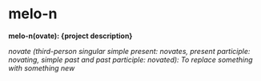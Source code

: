 # melo-n

**melo-n(ovate): {project description}**

_novate (third-person singular simple present: novates, present participle: novating, simple past and past participle: novated): To replace something with something new_
